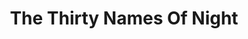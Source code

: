 ---
draft: false
slug: the-thirty-names-of-night-d3fd6d3f
title: The Thirty Names Of Night
type: books
params:
  authors:
  - Zeyn Joukhadar
  bookTitle: The Thirty Names Of Night
  book_description: 'Five years after a suspicious fire killed his ornithologist mother,
    a closeted Syrian American trans boy sheds his birth name and searches for a new
    one. He has been unable to paint since his mother’s ghost has begun to visit him
    each evening. As his grandmother’s sole caretaker, he spends his days cooped up
    in their apartment, avoiding his neighborhood masjid, his estranged sister, and
    even his best friend (who also happens to be his longtime crush). The only time
    he feels truly free is when he slips out at night to paint murals on buildings
    in the once-thriving Manhattan neighborhood known as Little Syria.One night, he
    enters the abandoned community house and finds the tattered journal of a Syrian
    American artist named Laila Z, who dedicated her career to painting the birds
    of North America. She famously and mysteriously disappeared more than sixty years
    before, but her journal contains proof that both his mother and Laila Z encountered
    the same rare bird before their deaths. In fact, Laila Z’s past is intimately
    tied to his mother’s—and his grandmother’s—in ways he never could have expected.
    Even more surprising, Laila Z’s story reveals the histories of queer and transgender
    people within his own community that he never knew. Realizing that he isn’t and
    has never been alone, he has the courage to officially claim a new name: Nadir,
    an Arabic name meaningrare.As unprecedented numbers of birds are mysteriously
    drawn to the New York City skies, Nadir enlists the help of his family and friends
    to unravel what happened to Laila Z and the rare bird his mother died trying to
    save. Following his mother’s ghost, he uncovers the silences kept in the name
    of survival by his own community, his own family, and within himself, and discovers
    the family that was there all along.Featuring Zeyn Joukhadar’s signature storytelling,The
    Thirty Names of Nightis a timely exploration of how we all search for and ultimately
    embrace who we are.'
  cover: https://images-na.ssl-images-amazon.com/images/S/compressed.photo.goodreads.com/books/1581854704i/52764801.jpg
  isbn: '1982121491'
  languages:
  - Английский
  goodreads_link: https://www.goodreads.com/book/show/52764801-the-thirty-names-of-night
  page_count: '304'
  publication_year: '2020'
  russian_audioversion: 'no'
  russian_translation_status: might_exist
  short_book_description: Five years after a suspicious fire killed his ornithologist
    mother, a closeted Syrian American trans boy sheds his birth name and searches
    for a new one. He has been unable to paint since his...
  tags:
  - Américains d'origine syrienne
  - Artistes
  - Artists
  - Death
  - FICTION / Literary
  - Fiction ghost
  - LGBTQ gender identity
  - LGBTQ+
  - Lambda Literary Award Winner
  - Lambda Literary Awards
  - Mothers
  - Romans nouvelles
  - Stonewall book awards
  - Syrian Americans
  - Transgender people
  - Transgenres
  - contemporary
  - fiction
  - historical fiction
  - literary fiction
  - novels
  - queer
  - transgender
---